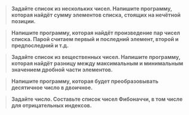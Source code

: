 
> **Задайте список из нескольких чисел. Напишите программу, которая найдёт сумму элементов списка, стоящих на нечётной позиции.**



> **Напишите программу, которая найдёт произведение пар чисел списка. Парой считаем первый и последний элемент, второй и предпоследний и т.д.**



> **Задайте список из вещественных чисел. Напишите программу, которая найдёт разницу между максимальным и минимальным значением дробной части элементов.**



> **Напишите программу, которая будет преобразовывать десятичное число в двоичное.**



> **Задайте число. Составьте список чисел Фибоначчи, в том числе для отрицательных индексов.**